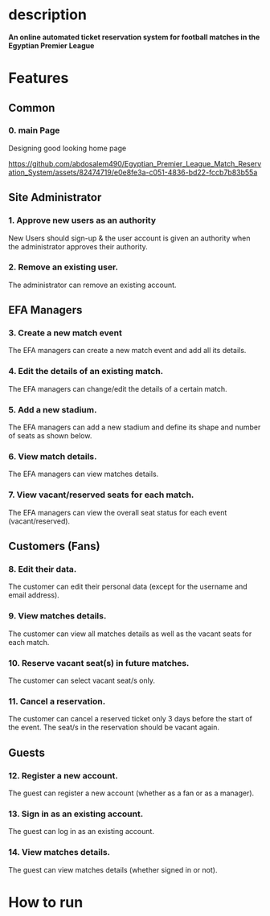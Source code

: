 # description
**An online automated ticket reservation system for football matches in the Egyptian Premier League**

# Features
## Common
### 0. main Page
Designing good looking home page

https://github.com/abdosalem490/Egyptian_Premier_League_Match_Reservation_System/assets/82474719/e0e8fe3a-c051-4836-bd22-fccb7b83b55a

## Site Administrator
### 1. Approve new users as an authority
New Users should sign-up & the user account is given
an authority when the administrator approves their
authority.

### 2. Remove an existing user.
The administrator can remove an existing account.

## EFA Managers
### 3. Create a new match event
The EFA managers can create a new match event and
add all its details.

### 4. Edit the details of an existing match.
The EFA managers can change/edit the details of a
certain match.

### 5. Add a new stadium.
The EFA managers can add a new stadium and define
its shape and number of seats as shown below.


### 6. View match details.
The EFA managers can view matches details.

### 7. View vacant/reserved seats for each match.
The EFA managers can view the overall seat status for
each event (vacant/reserved).

## Customers (Fans)
### 8. Edit their data.
The customer can edit their personal data (except for
the username and email address).

### 9. View matches details.
The customer can view all matches details as well as
the vacant seats for each match.

### 10. Reserve vacant seat(s) in future matches.
The customer can select vacant seat/s only.

### 11. Cancel a reservation.
The customer can cancel a reserved ticket only 3 days
before the start of the event.
The seat/s in the reservation should be vacant again.

## Guests
### 12. Register a new account.
The guest can register a new account (whether as a
fan or as a manager).

### 13. Sign in as an existing account.
The guest can log in as an existing account.

### 14. View matches details.
The guest can view matches details (whether signed in
or not).


# How to run
